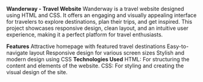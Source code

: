 **Wanderway - Travel Website**
Wanderway is a travel website designed using HTML and CSS. It offers an engaging and visually appealing interface for travelers to explore destinations, plan their trips, and get inspired. This project showcases responsive design, clean layout, and an intuitive user experience, making it a perfect platform for travel enthusiasts.

**Features**
Attractive homepage with featured travel destinations
Easy-to-navigate layout
Responsive design for various screen sizes
Stylish and modern design using CSS
**Technologies Used**
HTML: For structuring the content and elements of the website.
CSS: For styling and creating the visual design of the site.
